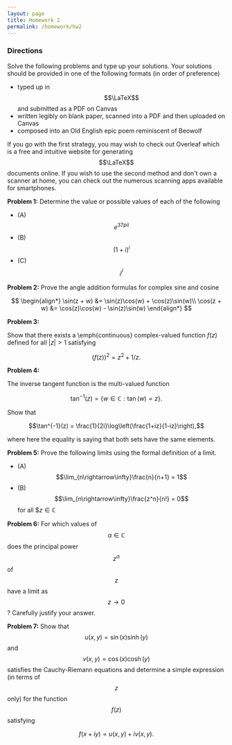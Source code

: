 ```yaml
---
layout: page
title: Homework 2
permalink: /homework/hw2
---
```


### Directions
Solve the following problems and type up your solutions.  Your solutions should be provided in one of the following formats (in order of preference)
* typed up in $$\LaTeX$$ and submitted as a PDF on Canvas
* written legibly on blank paper, scanned into a PDF and then uploaded on Canvas
* composed into an Old English epic poem reminiscent of Beowolf

If you go with the first strategy, you may wish to check out Overleaf which is a free and intuitive website for generating $$\LaTeX$$ documents online.
If you wish to use the second method and don't own a scanner at home, you can check out the numerous scanning apps available for smartphones.

**Problem 1:** Determine the value or possible values of each of the following

* (A) $$e^{37pi i}$$
* (B) $$(1+i)^i$$
* (C) $$i^{i^i}$$

**Problem 2:** Prove the angle addition formulas for complex sine and cosine

$$
\begin{align*}
\sin(z + w) &= \sin(z)\cos(w) + \cos(z)\sin(w)\\
\cos(z + w) &= \cos(z)\cos(w) - \sin(z)\sin(w)
\end{align*}
$$

**Problem 3:** 

Show that there exists a \emph{continuous} complex-valued function $f(z)$ defined for all $|z|>1$ satisfying

$$(f(z))^2 = z^2 + 1/z.$$

**Problem 4:**  

The inverse tangent function is the multi-valued function

$$\tan^{-1}(z) = \{w\in \mathbb C: \tan(w) = z\}.$$

Show that

$$\tan^{-1}(z) = \frac{1}{2i}\log\left(\frac{1+iz}{1-iz}\right),$$

where here the equality is saying that both sets have the same elements.

**Problem 5:**
Prove the following limits using the formal definition of a limit.

* (A) $$\lim_{n\rightarrow\infty}\frac{n}{n+1} = 1$$
* (B) $$\lim_{n\rightarrow\infty}\frac{z^n}{n!} = 0$$ for all $$z\in\mathbb C$

**Problem 6:**
For which values of $$\alpha\in\mathbb C$$ does the principal power $$z^\alpha$$ of $$z$$ have a limit as $$z\rightarrow 0$$?
Carefully justify your answer.

**Problem 7:**
Show that $$u(x,y) = \sin(x)\sinh(y)$$ and $$v(x,y) = \cos(x)\cosh(y)$$ satisfies the Cauchy-Riemann equations and determine a simple expression (in terms of $$z$$ only) for the function $$f(z)$$ satisfying

$$f(x + iy) = u(x,y) + iv(x,y).$$


